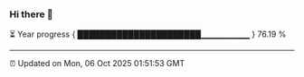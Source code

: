 ### Hi there 👋

⏳ Year progress { ██████████████████████▁▁▁▁▁▁▁▁ } 76.19 %

---

⏰ Updated on Mon, 06 Oct 2025 01:51:53 GMT


